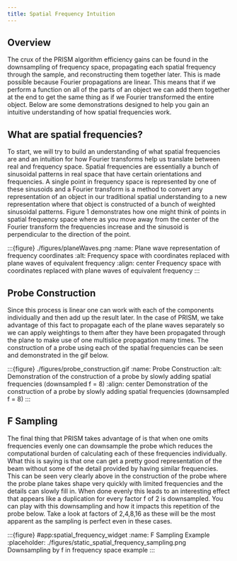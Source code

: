 ```yaml
---
title: Spatial Frequency Intuition
---
```


## Overview
The crux of the PRISM algorithm efficiency gains can be found in the downsampling of frequency space, propagating each spatial frequency through the sample, and reconstructing them together later. This is made possible because Fourier propagations are linear. This means that if we perform a function on all of the parts of an object we can add them together at the end to get the same thing as if we Fourier transformed the entire object. Below are some demonstrations designed to help you gain an intuitive understanding of how spatial frequencies work.

## What are spatial frequencies?
To start, we will try to build an understanding of what spatial frequencies are and an intuition for how Fourier transforms help us translate between real and frequency space. Spatial frequencies are essentially a bunch of sinusoidal patterns in real space that have certain orientations and frequencies. A single point in frequency space is represented by one of these sinusoids and a Fourier transform is a method to convert any representation of an object in our traditional spatial understanding to a new representation where that object is constructed of a bunch of weighted sinusoidal patterns. Figure 1 demonstrates how one might think of points in spatial frequency space where as you move away from the center of the Fourier transform the frequencies increase and the sinusoid is perpendicular to the direction of the point.


:::{figure} ./figures/planeWaves.png
:name: Plane wave representation of frequency coordinates
:alt: Frequency space with coordinates replaced with plane waves of equivalent frequency
:align: center
Frequency space with coordinates replaced with plane waves of equivalent frequency
:::

## Probe Construction
Since this process is linear one can work with each of the components individually and then add up the result later. In the case of PRISM, we take advantage of this fact to propagate each of the plane waves separately so we can apply weightings to them after they have been propagated through the plane to make use of one multislice propagation many times. The construction of a probe using each of the spatial frequencies can be seen and demonstrated in the gif below.

:::{figure} ./figures/probe_construction.gif
:name: Probe Construction
:alt: Demonstration of the construction of a probe by slowly adding spatial frequencies (downsampled f = 8)
:align: center
Demonstration of the construction of a probe by slowly adding spatial frequencies (downsampled f = 8)
:::

## F Sampling
The final thing that PRISM takes advantage of is that when one omits frequencies evenly one can downsample the probe which reduces the computational burden of calculating each of these frequencies individually. What this is saying is that one can get a pretty good representation of the beam without some of the detail provided by having similar frequencies. This can be seen very clearly above in the construction of the probe where the probe plane takes shape very quickly with limited frequencies and the details can slowly fill in. When done evenly this leads to an interesting effect that appears like a duplication for every factor f of 2 is downsampled. You can play with this downsampling and how it impacts this repetition of the probe below. Take a look at factors of 2,4,8,16 as these will be the most apparent as the sampling is perfect even in these cases.

:::{figure} #app:spatial_frequency_widget
:name: F Sampling Example
:placeholder: ./figures/static_spatial_frequency_sampling.png
Downsampling by f in frequency space example
:::

